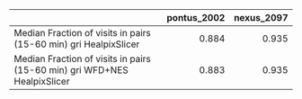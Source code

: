 |                                                                          |   pontus_2002 |   nexus_2097 |
|:-------------------------------------------------------------------------|--------------:|-------------:|
| Median Fraction of visits in pairs (15-60 min) gri HealpixSlicer         |         0.884 |        0.935 |
| Median Fraction of visits in pairs (15-60 min) gri WFD+NES HealpixSlicer |         0.883 |        0.935 |
